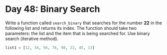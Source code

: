 # Day 48: Binary Search  

Write a function called `search_binary` that searches for the number **22** in the following list and returns its index. The function should take two parameters: the list and the item that is being searched for. Use binary search (iterative method).

```python
list1 = [12, 34, 56, 78, 98, 22, 45, 13]
```
